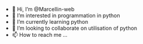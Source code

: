 - 👋 Hi, I’m @Marcellin-web
- 👀 I’m interested in programmation in python
- 🌱 I’m currently learning python
- 💞️ I’m looking to collaborate on utilisation of python
- 📫 How to reach me ...

<!---
Marcellin-web/Marcellin-web is a ✨ special ✨ repository because its `README.md` (this file) appears on your GitHub profile.
You can click the Preview link to take a look at your changes.
--->
